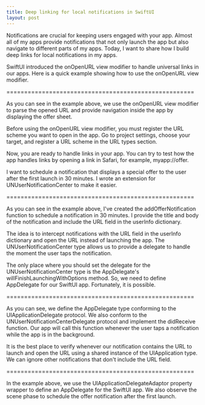 ```yaml
---
title: Deep linking for local notifications in SwiftUI
layout: post
---
```


Notifications are crucial for keeping users engaged with your app. Almost all of my apps provide notifications that not only launch the app but also navigate to different parts of my apps. Today, I want to share how I build deep links for local notifications in my apps.

SwiftUI introduced the onOpenURL view modifier to handle universal links in our apps. Here is a quick example showing how to use the onOpenURL view modifier.

=====================================================

As you can see in the example above, we use the onOpenURL view modifier to parse the opened URL and provide navigation inside the app by displaying the offer sheet.

Before using the onOpenURL view modifier, you must register the URL scheme you want to open in the app. Go to project settings, choose your target, and register a URL scheme in the URL types section.

Now, you are ready to handle links in your app. You can try to test how the app handles links by opening a link in Safari, for example, myapp://offer.

I want to schedule a notification that displays a special offer to the user after the first launch in 30 minutes. I wrote an extension for UNUserNotificationCenter to make it easier.

=====================================================

As you can see in the example above, I've created the addOfferNotification function to schedule a notification in 30 minutes. I provide the title and body of the notification and include the URL field in the userInfo dictionary.

The idea is to intercept notifications with the URL field in the userInfo dictionary and open the URL instead of launching the app. The UNUserNotificationCenter type allows us to provide a delegate to handle the moment the user taps the notification.

The only place where you should set the delegate for the UNUserNotificationCenter type is the AppDelegate's willFinishLaunchingWithOptions method. So, we need to define AppDelegate for our SwiftUI app. Fortunately, it is possible.

=====================================================

As you can see, we define the AppDelegate type conforming to the UIApplicationDelegate protocol. We also conform to the UNUserNotificationCenterDelegate protocol and implement the didReceive function. Our app will call this function whenever the user taps a notification while the app is in the background.

It is the best place to verify whenever our notification contains the URL to launch and open the URL using a shared instance of the UIApplication type. We can ignore other notifications that don't include the URL field.

=====================================================

In the example above, we use the UIApplicationDelegateAdaptor property wrapper to define an AppDelegate for the SwiftUI app. We also observe the scene phase to schedule the offer notification after the first launch.

